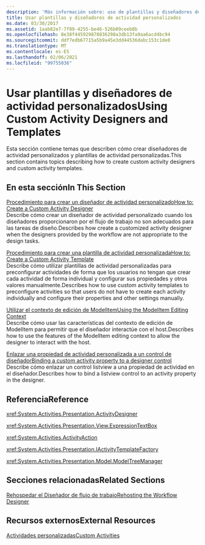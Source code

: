 ```yaml
---
description: 'Más información sobre: uso de plantillas y diseñadores de actividad personalizados'
title: Usar plantillas y diseñadores de actividad personalizados
ms.date: 03/30/2017
ms.assetid: 1aab82e7-7f89-4255-be46-526b09ceeb8b
ms.openlocfilehash: 8e38f445929878036298a3db13fa9aa6acd4bc94
ms.sourcegitcommit: ddf7edb67715a5b9a45e3dd44536dabc153c1de0
ms.translationtype: MT
ms.contentlocale: es-ES
ms.lasthandoff: 02/06/2021
ms.locfileid: "99755036"
---
```

# <a name="using-custom-activity-designers-and-templates"></a><span data-ttu-id="2a631-103">Usar plantillas y diseñadores de actividad personalizados</span><span class="sxs-lookup"><span data-stu-id="2a631-103">Using Custom Activity Designers and Templates</span></span>

<span data-ttu-id="2a631-104">Esta sección contiene temas que describen cómo crear diseñadores de actividad personalizados y plantillas de actividad personalizadas.</span><span class="sxs-lookup"><span data-stu-id="2a631-104">This section contains topics describing how to create custom activity designers and custom activity templates.</span></span>  
  
## <a name="in-this-section"></a><span data-ttu-id="2a631-105">En esta sección</span><span class="sxs-lookup"><span data-stu-id="2a631-105">In This Section</span></span>  

 [<span data-ttu-id="2a631-106">Procedimiento para crear un diseñador de actividad personalizado</span><span class="sxs-lookup"><span data-stu-id="2a631-106">How to: Create a Custom Activity Designer</span></span>](how-to-create-a-custom-activity-designer.md)  
 <span data-ttu-id="2a631-107">Describe cómo crear un diseñador de actividad personalizado cuando los diseñadores proporcionaron por el flujo de trabajo no son adecuados para las tareas de diseño.</span><span class="sxs-lookup"><span data-stu-id="2a631-107">Describes how create a customized activity designer when the designers provided by the workflow are not appropriate to the design tasks.</span></span>  
  
 [<span data-ttu-id="2a631-108">Procedimiento para crear una plantilla de actividad personalizada</span><span class="sxs-lookup"><span data-stu-id="2a631-108">How to: Create a Custom Activity Template</span></span>](how-to-create-a-custom-activity-template.md)  
 <span data-ttu-id="2a631-109">Describe cómo utilizar plantillas de actividad personalizadas para preconfigurar actividades de forma que los usuarios no tengan que crear cada actividad de forma individual y configurar sus propiedades y otros valores manualmente.</span><span class="sxs-lookup"><span data-stu-id="2a631-109">Describes how to use custom activity templates to preconfigure activities so that users do not have to create each activity individually and configure their properties and other settings manually.</span></span>  
  
 [<span data-ttu-id="2a631-110">Utilizar el contexto de edición de ModelItem</span><span class="sxs-lookup"><span data-stu-id="2a631-110">Using the ModelItem Editing Context</span></span>](using-the-modelitem-editing-context.md)  
 <span data-ttu-id="2a631-111">Describe cómo usar las características del contexto de edición de ModelItem para permitir que el diseñador interactúe con el host.</span><span class="sxs-lookup"><span data-stu-id="2a631-111">Describes how to use the features of the ModelItem editing context to allow the designer to interact with the host.</span></span>  
  
 [<span data-ttu-id="2a631-112">Enlazar una propiedad de actividad personalizada a un control de diseñador</span><span class="sxs-lookup"><span data-stu-id="2a631-112">Binding a custom activity property to a designer control</span></span>](binding-a-custom-activity-property-to-a-designer-control.md)  
 <span data-ttu-id="2a631-113">Describe cómo enlazar un control listview a una propiedad de actividad en el diseñador.</span><span class="sxs-lookup"><span data-stu-id="2a631-113">Describes how to bind a listview control to an activity property in the designer.</span></span>  
  
## <a name="reference"></a><span data-ttu-id="2a631-114">Referencia</span><span class="sxs-lookup"><span data-stu-id="2a631-114">Reference</span></span>  

 <xref:System.Activities.Presentation.ActivityDesigner>  
  
 <xref:System.Activities.Presentation.View.ExpressionTextBox>  
  
 <xref:System.Activities.ActivityAction>  
  
 <xref:System.Activities.Presentation.IActivityTemplateFactory>  
  
 <xref:System.Activities.Presentation.Model.ModelTreeManager>  
  
## <a name="related-sections"></a><span data-ttu-id="2a631-115">Secciones relacionadas</span><span class="sxs-lookup"><span data-stu-id="2a631-115">Related Sections</span></span>  

 [<span data-ttu-id="2a631-116">Rehospedar el Diseñador de flujo de trabajo</span><span class="sxs-lookup"><span data-stu-id="2a631-116">Rehosting the Workflow Designer</span></span>](rehosting-the-workflow-designer.md)  
  
## <a name="external-resources"></a><span data-ttu-id="2a631-117">Recursos externos</span><span class="sxs-lookup"><span data-stu-id="2a631-117">External Resources</span></span>  

 [<span data-ttu-id="2a631-118">Actividades personalizadas</span><span class="sxs-lookup"><span data-stu-id="2a631-118">Custom Activities</span></span>](./samples/custom-activities.md)
